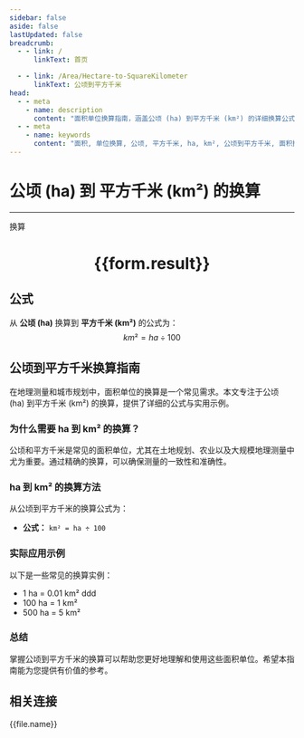 ```yaml
---
sidebar: false
aside: false
lastUpdated: false
breadcrumb:
  - - link: /
      linkText: 首页

  - - link: /Area/Hectare-to-SquareKilometer
      linkText: 公顷到平方千米
head:
  - - meta
    - name: description
      content: "面积单位换算指南，涵盖公顷 (ha) 到平方千米 (km²) 的详细换算公式与说明。"
  - - meta
    - name: keywords
      content: "面积, 单位换算, 公顷, 平方千米, ha, km², 公顷到平方千米, 面积换算指南"
---
```

# 公顷 (ha) 到 平方千米 (km²) 的换算
---
<script setup>
import { onMounted, reactive, inject, ref } from 'vue'
import { NButton, NForm, NFormItem, NInput, NInputNumber, NSelect, NCard, useMessage,NGrid ,NGi } from 'naive-ui'
import { defineClientComponent } from 'vitepress'
import { Area } from '../../files';

const convert = inject('convert')

const form = reactive({
  number: null,
  result: '',
})

const convertHandler = () => {
  if (form.number !== null && !isNaN(form.number)) {
    const convertedValue = parseFloat(form.number) / 100
    form.result = `${form.number}ha = ${convertedValue.toFixed(4)}km²`
  } else {
    form.result = '请输入有效的数值。'
  }
}
</script>

<n-form size="large" :model="form">
  <n-form-item label="公顷 (ha)">
    <n-input-number v-model:value="form.number" placeholder="输入公顷" style="width: 100%" />
  </n-form-item>
  <n-form-item>
    <n-button type="info" @click="convertHandler" block>换算</n-button>
  </n-form-item>
</n-form>

<n-card  embedded :bordered="false" hoverable>
  <div  style="text-align:center">
    <h1>{{form.result}}</h1>
  </div>
</n-card>

## 公式

从 **公顷 (ha)** 换算到 **平方千米 (km²)** 的公式为：
$$ km² = ha \div 100 $$

## 公顷到平方千米换算指南

在地理测量和城市规划中，面积单位的换算是一个常见需求。本文专注于公顷 (ha) 到平方千米 (km²) 的换算，提供了详细的公式与实用示例。

### 为什么需要 ha 到 km² 的换算？

公顷和平方千米是常见的面积单位，尤其在土地规划、农业以及大规模地理测量中尤为重要。通过精确的换算，可以确保测量的一致性和准确性。

### ha 到 km² 的换算方法

从公顷到平方千米的换算公式为：

- **公式：** `km² = ha ÷ 100`

### 实际应用示例

以下是一些常见的换算实例：

- 1 ha = 0.01 km²
ddd
- 100 ha = 1 km²
- 500 ha = 5 km²

### 总结

掌握公顷到平方千米的换算可以帮助您更好地理解和使用这些面积单位。希望本指南能为您提供有价值的参考。

## 相关连接
<n-grid x-gap="12" :cols="2">
  <n-gi v-for="(file, index) in Area" :key="index">
    <n-button
      text
      tag="a"
      :href="file.path"
      type="info"
    >
      {{file.name}}
    </n-button>
  </n-gi>
</n-grid>